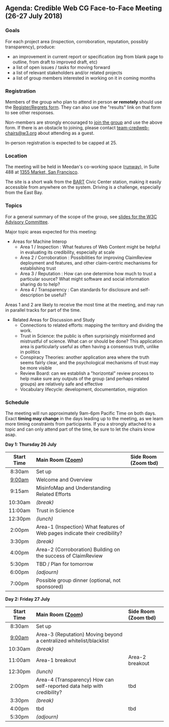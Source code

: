 ## Agenda: Credible Web CG Face-to-Face Meeting (26-27 July 2018)

### Goals

For each project area (inspection, corroboration, reputation, possibly transparency), produce:
* an improvement in current report or specification (eg from blank page to outline, from draft to improved draft, etc)
* a list of open issues / tasks for moving forward
* a list of relevant stakeholders and/or related projects
* a list of group members interested in working on it in coming months

### Registration

Members of the group who plan to attend in person **or remotely** should use the [Register/Regrets form](https://www.w3.org/2002/09/wbs/103073/credweb-f2f2/).  They can also use the "results" link on that form to see other responses.

Non-members are strongly encouraged to [join the group](https://www.w3.org/community/wp-login.php?redirect_to=%2Fcommunity%2Fcredibility%2Fjoin) and use the above form.  If there is an obstacle to joining, please contact team-credweb-chairs@w3.org about attending as a guest.

In-person registration is expected to be capped at 25.

### Location

The meeting will be held in Meedan's co-working space ([runway](http://www.runway.is/)), in Suite 488 at [1355 Market, San Francisco](https://www.google.com/maps/place/Market+Square,+1355+Market+St,+San+Francisco,+CA+94103/@37.7768337,-122.4185642,17z/).

The site is a short walk from the [BART](https://www.bart.gov/) Civic Center station, making it easily accessible from anywhere on the system.  Driving is a challenge, especially from the East Bay.

### Topics

For a general summary of the scope of the group, see [slides for the W3C Advisory Committee](http://hawke.org/talk-ac-2018/).

Major topic areas expected for this meeting:

* Areas for Machine Interop
    * Area 1 / Inspection : What features of Web Content might be helpful in evaluating its credibility, especially at scale
    * Area 2 / Corroboration : Possibilities for improving ClaimReview deployment and features, and other claim-centric mechanisms for establishing trust
    * Area 3 / Reputation : How can one determine how much to trust a particular source?  What might software and social information sharing do to help?
    * Area 4 / Transparency : Can standards for disclosure and self-description be useful?

Areas 1 and 2 are likely to receive the most time at the meeting, and may run in parallel tracks for part of the time.

* Related Areas for Discussion and Study
    * Connections to related efforts: mapping the territory and dividing the work.
    * Trust in Science: the public is often surprisingly misinformed and mistrustful of science.  What can or should be done?  This application area is particularly useful as often having a consensus truth, unlike in politics
    * Conspiracy Theories: another application area where the truth seems fairly clear, and the psychological mechanisms of trust may be more visible   
    * Review Board: can we establish a "horizontal" review process to help make sure any outputs of the group (and perhaps related groups) are relatively safe and effective 
    * Vocabulary lifecycle: development, documentation, migration

### Schedule

The meeting will run approximately 9am-6pm Pacific Time on both days.
Exact **timing may change** in the days leading up to the meeting, as
we learn more timing constraints from participants. If you a strongly
attached to a topic and can only attend part of the time, be sure to
let the chairs know asap.

**Day 1: Thursday 26 July**

Start Time | Main Room ([Zoom](https://zoom.us/j/988170706)) | Side Room (Zoom tbd)
:---: | :--- | :---
8:30am | Set up
[9:00am](https://www.timeanddate.com/worldclock/fixedtime.html?iso=20180726T09&p1=224) | Welcome and Overview
9:15am | MisinfoMap and Understanding Related Efforts
10:30am | _(break)_
11:00am | Trust in Science
12:30pm | _(lunch)_
2:00pm | Area-1 (Inspection) What features of Web pages indicate their credibility?
3:30pm | _(break)_
4:00pm | Area-2 (Corroboration) Building on the success of ClaimReview
5:30pm | TBD / Plan for tomorrow
6:00pm | _(adjourn)_
7:00pm | Possible group dinner (optional, not sponsored)

**Day 2: Friday 27 July**

Start Time | Main Room ([Zoom](https://zoom.us/j/988170706)) | Side Room (Zoom tbd)
:---: | :--- | :---
8:30am | Set up
[9:00am](https://www.timeanddate.com/worldclock/fixedtime.html?iso=20180726T09&p1=224) | Area-3 (Reputation) Moving beyond a centralized whitelist/blacklist
10:30am | _(break)_
11:00am | Area-1 breakout | Area-2 breakout
12:30pm | _(lunch)_
2:00pm | Area-4 (Transparency) How can self-reported data help with credibility?| tbd
3:30pm | _(break)_
4:00pm | tbd | tbd
5:30pm | _(adjourn)_

